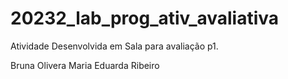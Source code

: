 # 20232_lab_prog_ativ_avaliativa

Atividade Desenvolvida em Sala para avaliação p1.

Bruna Olivera
Maria Eduarda Ribeiro
